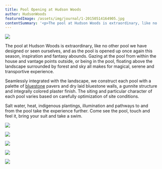 ```yaml
---
title: Pool Opening at Hudson Woods
author: HudsonWoods
featuredImage: /assets/img/journal/1-20150514164905.jpg
contentSummary: '<p>The pool at Hudson Woods is extraordinary, like no other pool we have designed or seen ourselves, and as the pool is opened up once again this season, inspiration and fantasy abounds. Gazing at the pool from within the house and vantage points outside, or being in the pool, floating above the landscape surrounded by forest and sky all makes for magical, serene and transportive experience.</p>'
---
```

<p><img src="/assets/img/journal/resized/1-20150514164831.jpg"></p><p>The pool at Hudson Woods is extraordinary, like no other pool we have designed or seen ourselves, and as the pool is opened up once again this season, inspiration and fantasy abounds. Gazing at the pool from within the house and vantage points outside, or being in the pool, floating above the landscape surrounded by forest and sky all makes for magical, serene and transportive experience.</p><p>Seamlessly integrated with the landscape, we construct each pool with a palette of <a href="http://hudsonwoods.com/blog/1308-repurposing-found-bluestone-at-hudson-woods" target="_blank">bluestone</a> pavers and dry laid bluestone walls, a gunnite structure and integrally colored plaster finish. The siting and particular character of each pool varies based on carefully optimization of site conditions.</p><p>Salt water, heat, indigenous plantings, illumination and pathways to and from the pool take the experience further. Come see the pool, touch and feel it, bring your suit and take a swim.</p><p><img src="/assets/img/journal/resized/5-20150514164952.jpg"></p><p><img src="/assets/img/journal/resized/2-20150514165053.jpg"></p><p><img src="/assets/img/journal/resized/8-20150514122046.jpg"></p><p><img src="/assets/img/journal/resized/3-20150514170216.jpg"></p><p><img src="/assets/img/journal/resized/4-20150514170242.jpg"></p>